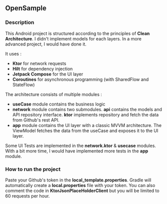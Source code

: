## OpenSample

### Description
This Android project is structured according to the principles of **Clean Architecture**.
I didn't implement models for each layers. In a more advanced project, I would have done it.

It uses :
- **Ktor** for network requests
- **Hilt** for dependency injection
- **Jetpack Compose** for the UI layer
- **Coroutines** for asynchronous programming (with SharedFlow and StateFlow)

The architecture consists of multiple modules :
- **useCase** module contains the business logic
- **network** module contains two submodules. **api** contains the models and API repository interface. **ktor** implements repository and fetch the data from Github's rest API.
- **app** module contains the UI layer with a classic MVVM architecture. The ViewModel fetches the data from the useCase and exposes it to the UI layer.

Some UI Tests are implemented in the **network.ktor** & **usecase** modules.
With a bit more time, I would have implemented more tests in the **app** module.

### How to run the project
Paste your Github's token in the **local_template.properties**.
Gradle will automatically create a **local.properties** file with your token.
You can also comment the code in **KtorJsonPlaceHolderClient** but you will be limited to 60 requests per hour.